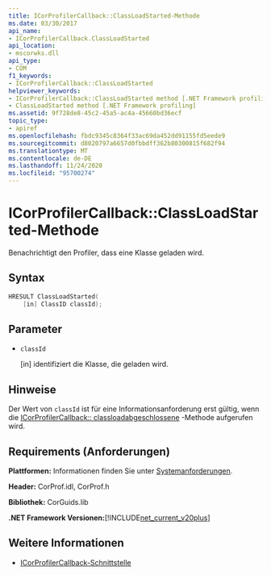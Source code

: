 ```yaml
---
title: ICorProfilerCallback::ClassLoadStarted-Methode
ms.date: 03/30/2017
api_name:
- ICorProfilerCallback.ClassLoadStarted
api_location:
- mscorwks.dll
api_type:
- COM
f1_keywords:
- ICorProfilerCallback::ClassLoadStarted
helpviewer_keywords:
- ICorProfilerCallback::ClassLoadStarted method [.NET Framework profiling]
- ClassLoadStarted method [.NET Framework profiling]
ms.assetid: 9f728de8-45c2-45a5-ac4a-45660bd36ecf
topic_type:
- apiref
ms.openlocfilehash: fbdc9345c8364f33ac69da452dd91155fd5eede9
ms.sourcegitcommit: d8020797a6657d0fbbdff362b80300815f682f94
ms.translationtype: MT
ms.contentlocale: de-DE
ms.lasthandoff: 11/24/2020
ms.locfileid: "95700274"
---
```

# <a name="icorprofilercallbackclassloadstarted-method"></a>ICorProfilerCallback::ClassLoadStarted-Methode

Benachrichtigt den Profiler, dass eine Klasse geladen wird.  
  
## <a name="syntax"></a>Syntax  
  
```cpp  
HRESULT ClassLoadStarted(  
    [in] ClassID classId);  
```  
  
## <a name="parameters"></a>Parameter

- `classId`

  \[in] identifiziert die Klasse, die geladen wird.

## <a name="remarks"></a>Hinweise  

 Der Wert von `classId` ist für eine Informationsanforderung erst gültig, wenn die [ICorProfilerCallback:: classloadabgeschlossene](icorprofilercallback-classloadfinished-method.md) -Methode aufgerufen wird.  
  
## <a name="requirements"></a>Requirements (Anforderungen)  

 **Plattformen:** Informationen finden Sie unter [Systemanforderungen](../../get-started/system-requirements.md).  
  
 **Header:** CorProf.idl, CorProf.h  
  
 **Bibliothek:** CorGuids.lib  
  
 **.NET Framework Versionen:**[!INCLUDE[net_current_v20plus](../../../../includes/net-current-v20plus-md.md)]  
  
## <a name="see-also"></a>Weitere Informationen

- [ICorProfilerCallback-Schnittstelle](icorprofilercallback-interface.md)

